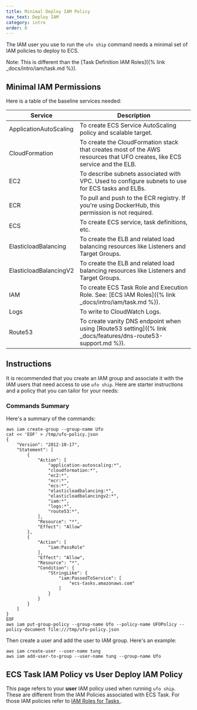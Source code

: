 ```yaml
---
title: Minimal Deploy IAM Policy
nav_text: Deploy IAM
category: intro
order: 8
---
```


The IAM user you use to run the `ufo ship` command needs a minimal set of IAM policies to deploy to ECS.

Note: This is different than the [Task Definition IAM Roles]({% link _docs/intro/iam/task.md %}).

## Minimal IAM Permissions

Here is a table of the baseline services needed:

Service | Description
--- | ---
ApplicationAutoScaling | To create ECS Service AutoScaling policy and scalable target.
CloudFormation | To create the CloudFormation stack that creates most of the AWS resources that UFO creates, like ECS service and the ELB.
EC2 | To describe subnets associated with VPC. Used to configure subnets to use for ECS tasks and ELBs.
ECR | To pull and push to the ECR registry.  If you're using DockerHub, this permission is not required.
ECS | To create ECS service, task definitions, etc.
ElasticloadBalancing | To create the ELB and related load balancing resources like Listeners and Target Groups.
ElasticloadBalancingV2 | To create the ELB and related load balancing resources like Listeners and Target Groups.
IAM | To create ECS Task Role and Execution Role. See: [ECS IAM Roles]({% link _docs/intro/iam/task.md %}).
Logs | To write to CloudWatch Logs.
Route53 | To create vanity DNS endpoint when using [Route53 setting]({% link _docs/features/dns-route53-support.md %}).

## Instructions

It is recommended that you create an IAM group and associate it with the IAM users that need access to use `ufo ship`.  Here are starter instructions and a policy that you can tailor for your needs:

### Commands Summary

Here's a summary of the commands:

    aws iam create-group --group-name Ufo
    cat << 'EOF' > /tmp/ufo-policy.json
    {
        "Version": "2012-10-17",
        "Statement": [
            {
                "Action": [
                    "application-autoscaling:*",
                    "cloudformation:*",
                    "ec2:*",
                    "ecr:*",
                    "ecs:*",
                    "elasticloadbalancing:*",
                    "elasticloadbalancingv2:*",
                    "iam:*",
                    "logs:*",
                    "route53:*",
                ],
                "Resource": "*",
                "Effect": "Allow"
            },
            {
                "Action": [
                    "iam:PassRole"
                ],
                "Effect": "Allow",
                "Resource": "*",
                "Condition": {
                    "StringLike": {
                        "iam:PassedToService": [
                            "ecs-tasks.amazonaws.com"
                        ]
                    }
                }
            }
        ]
    }
    EOF
    aws iam put-group-policy --group-name Ufo --policy-name UFOPolicy --policy-document file:///tmp/ufo-policy.json

Then create a user and add the user to IAM group. Here's an example:

    aws iam create-user --user-name tung
    aws iam add-user-to-group --user-name tung --group-name Ufo

## ECS Task IAM Policy vs User Deploy IAM Policy

This page refers to your **user** IAM policy used when running `ufo ship`. These are different from the IAM Policies associated with ECS Task.  For those IAM policies refer to [IAM Roles for Tasks
](https://docs.aws.amazon.com/AmazonECS/latest/developerguide/task-iam-roles.html).
